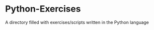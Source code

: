 Python-Exercises
================

A directory filled with exercises/scripts written in the Python language
